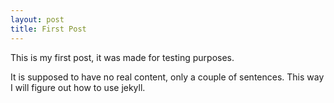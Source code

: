 ```yaml
---
layout: post
title: First Post
---
```


This is my first post, it was made for testing purposes.

It is supposed to have no real content, only a couple of sentences. This way I will figure out how to use jekyll.
